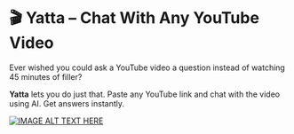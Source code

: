 # 🎬 Yatta – Chat With Any YouTube Video

Ever wished you could ask a YouTube video a question instead of watching 45 minutes of filler?

**Yatta** lets you do just that. Paste any YouTube link and chat with the video using AI. Get answers instantly.


[![IMAGE ALT TEXT HERE](https://github.com/user-attachments/assets/fd9936d0-adb5-4cc7-96d0-128e57f9fb75)](https://www.youtube.com/watch?v=s1XmHX0b8S0)

